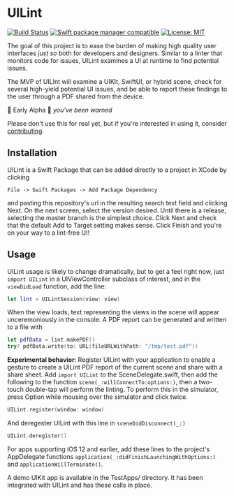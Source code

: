 # UILint

[![Build Status](https://app.bitrise.io/app/5571d1f22e8bc4dd/status.svg?token=iDAtzso4K447H1xEf55VoA&branch=master)](https://app.bitrise.io/app/5571d1f22e8bc4dd)
[![Swift package manager compatible](https://img.shields.io/badge/SPM-compatible-brightgreen)](https://swift.org/package-manager/)
[![License: MIT](https://img.shields.io/badge/License-MIT-yellow.svg)](https://opensource.org/licenses/MIT)

The goal of this project is to ease the burden of making high quality user interfaces _just so_ both for developers and designers. Similar to a linter that monitors code for issues, UILint examines a UI at runtime to find potential issues.

The MVP of UILInt will examine a UIKIt, SwiftUI, or hybrid scene, check for several high-yield potential UI issues, and be able to report these findings to the user through a PDF shared from the device.

🚨 Early Alpha 🚨 _you've been warned_

Please don't use this for real yet, but if you're interested in using it, consider [contributing](https://github.com/qmchenry/UILint/projects/1).

## Installation

UILint is a Swift Package that can be added directly to a project in XCode by clicking

`File -> Swift Packages -> Add Package Dependency`

and pasting this repository's url in the resulting search text field and clicking Next. On the next screen, select the version desired. Until there is a release, selecting the master branch is the simplest choice. Click Next and check that the default Add to Target setting makes sense. Click Finish and you're on your way to a lint-free UI!

## Usage

UILint usage is likely to change dramatically, but to get a feel right now, just `import UILint` in a UIViewController subclass of interest, and in the `viewDidLoad` function, add the line:

```swift
let lint = UILintSession(view: view)
```

When the view loads, text representing the views in the scene will appear unceremoniously in the console. A PDF report can be generated and written to a file with

```swift
let pdfData = lint.makePDF()
try? pdfData.write(to: URL(fileURLWithPath: "/tmp/test.pdf"))
```

**Experimental behavior**: Register UILint with your application to enable a gesture to create a UILint PDF report of the current scene and share with a share sheet. 
Add `import UILint` to the SceneDelegate.swift, then add the following to the function `scene(_:willConnectTo:options:)`, then a two-touch double-tap will perform the linting. To perform 
this in the simulator, press Option while mousing over the simulator and click twice.

```swift
UILint.register(window: window)
```
And deregester UILint with this line in `sceneDidDisconnect(_:)`

```swift
UILint.deregister()
```
For apps supporting iOS 12 and earlier, add these lines to the project's AppDelegate functions `application(_:didFinishLaunchingWithOptions:)` and `applicationWillTerminate()`.

A demo UIKit app is available in the TestApps/ directory. It has been integrated with UILint and has these calls in place.
